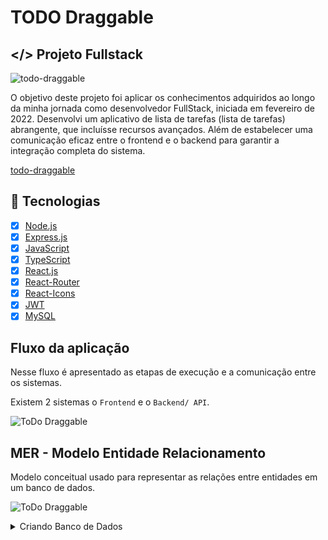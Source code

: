 # TODO Draggable

## </> Projeto Fullstack

![todo-draggable](https://github.com/filho-flavio/ToDoFullStack/assets/113551879/44edde66-e594-49ef-a48c-3c3d159d03b7)

O objetivo deste projeto foi aplicar os conhecimentos adquiridos ao longo da minha jornada como desenvolvedor FullStack, iniciada em fevereiro de 2022.
Desenvolvi um aplicativo de lista de tarefas (lista de tarefas) abrangente, que incluísse recursos avançados. Além de estabelecer uma comunicação eficaz entre o frontend e o backend para garantir a integração completa do sistema.

[todo-draggable](https://github.com/filho-flavio/ToDoFullStack/assets/113551879/fe33bb62-2205-4076-aa28-5999137f9210)

## :rocket: Tecnologias

- [x] [Node.js](https://nodejs.org)
- [x] [Express.js](https://expressjs.com/pt-br/)
- [x] [JavaScript](https://developer.mozilla.org/pt-BR/docs/Web/JavaScript)
- [x] [TypeScript](https://www.typescriptlang.org)
- [x] [React.js](https://react.dev/)
- [x] [React-Router](https://reactrouter.com/en/main)
- [x] [React-Icons](https://react-icons.github.io/react-icons/)
- [x] [JWT](https://jwt.io/)
- [x] [MySQL](https://www.mysql.com/)

## Fluxo da aplicação

Nesse fluxo é apresentado as etapas de execução e a comunicação entre os sistemas.

Existem 2 sistemas o `Frontend` e o `Backend/ API`.

![ToDo Draggable](https://github.com/filho-flavio/ToDoFullStack/assets/113551879/2f7a49a8-00d2-4a91-b378-1cf187bfbd84)


  ## MER - Modelo Entidade Relacionamento
  Modelo conceitual usado para representar as relações entre entidades em um banco de dados.
  
  ![ToDo Draggable](https://github.com/filho-flavio/ToDoFullStack/assets/113551879/9c3b6c0c-9bdc-4e9e-b637-6ab6e0eb3145)

<details>
  <summary>Criando Banco de Dados</summary>
  
  ## Criando Banco de Dados

  ```
    create database todo;
  ```

  ### Criando tabelas do banco
  São três tabelas.
  Tabela tasks:
   ```
    CREATE TABLE tasks (
      id INT NOT NULL AUTO_INCREMENT,
      text TEXT,
      data_abertura DATETIME,
      schedule DATETIME,
      user_owner INT,
      assigned_to INT,
      list_id INT NOT NULL,
      position INT,
      PRIMARY KEY (id),
      INDEX fk_user_owner (user_owner),
      INDEX fk_assigned_to (assigned_to),
      CONSTRAINT fk_user_owner FOREIGN KEY (user_owner) REFERENCES users (id),
      CONSTRAINT fk_assigned_to FOREIGN KEY (assigned_to) REFERENCES users (id),
      CONSTRAINT fk_list_id FOREIGN KEY (list_id) REFERENCES tasks_list (list_id)
);
  ```

  Tabela tasks_list:
  ```
    CREATE TABLE tasks_list (
      list_id INT NOT NULL AUTO_INCREMENT,
      list_title VARCHAR(100) NOT NULL,
      qtd_tasks INT,
      list_user_owner INT,
      PRIMARY KEY (list_id),
      INDEX fk_list_user_owner (list_user_owner),
      CONSTRAINT fk_list_user_owner FOREIGN KEY (list_user_owner) REFERENCES users (id)
);
  ```

Tabela users:
 ```
  CREATE TABLE users (
    id INT NOT NULL AUTO_INCREMENT,
    fullName VARCHAR(255),
    username VARCHAR(255),
    password VARCHAR(255),
    gender VARCHAR(255),
    profilePic VARCHAR(255),
    backgroundColor VARCHAR(255),
    PRIMARY KEY (id)
);

 ```
</details>

